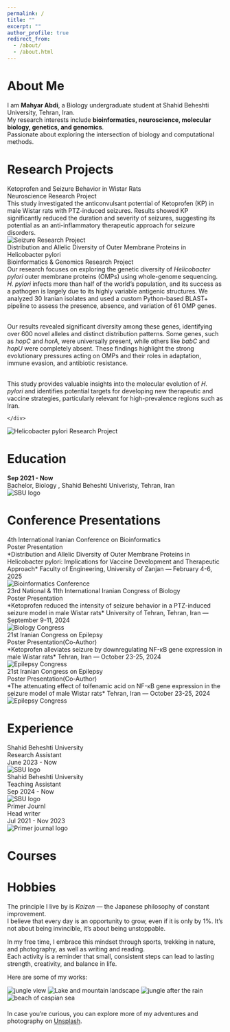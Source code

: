 ```yaml
---
permalink: /
title: ""
excerpt: ""
author_profile: true
redirect_from: 
  - /about/
  - /about.html
---
```

<meta name="google-site-verification" content="MKoKCrMu5puhXwj_8kgy5hdBno-QBKVisM3zOCFQsfE" />
<style>
  dl {
    margin-bottom: 60px; /* 调整这个值以获得合适的间距 */
    clear: both;
  }

  /* 全局文本颜色 */
  body {
    color: #333; /* 主要文本颜色 */
    /* background-image: url('../images/bg.jpg'); 背景图片 */
    background-size: cover;
    background-position: center;
    background-attachment: fixed;
  }

  /* 链接颜色 */
  a {
    color: #0066cc; /* 链接颜色 */
  }

  /* 作者名字颜色 */
  strong {
    color: #000; /* 作者名字颜色 */
  }

  /* 年份标题颜色 */
  .year-title {
    color: #666;
  }

  /* 会议标签样式 */
  .conference-label {
    position: absolute;
    top: 10px;
    left: -5px;
    background-color: #2c3e50;  /* 深蓝色背景 */
    color: white;  /* 白色文字 */
    padding: 6px 12px;
    border-radius: 6px;
    font-size: 0.95em;
    font-weight: 600;
    letter-spacing: 0.5px;
    box-shadow: 0 2px 4px rgba(0, 0, 0, 0.2);
    z-index: 1;
    font-family: -apple-system, BlinkMacSystemFont, "Segoe UI", Roboto, "Helvetica Neue", Arial, sans-serif;
    font-style: italic;  /* 添加斜体 */
  }

  /* 鼠标悬停效果 */
  .conference-label:hover {
    background-color: #34495e;  /* 悬停时稍微变亮 */
    transition: background-color 0.2s ease;
  }

  dl dt img {
    width: 100%; /* 在移动端默认占满宽度 */
    aspect-ratio: 2/1; /* 设置宽高比为2:1，即高度为宽度的一半 */
    object-fit: cover; /* 确保图片不会被裁剪 */
    display: block;
    margin: 10px 10px 10px 0px; /* 适当的间距 */
    
    /* 添加美化效果 */
    border-radius: 8px; /* 让图片有轻微的圆角 */
    border: 2px solid #ddd; /* 添加淡灰色的边框 */
    box-shadow: 3px 3px 10px rgba(0, 0, 0, 0.2); /* 添加轻微阴影 */
    padding: 5px; /* 给图片一些内边距，让它不贴着边框 */
    background-color: #fff; /* 设置背景色，让图片更加干净 */
  }

  /* 在桌面端（宽度大于768px）时固定宽度 */
  @media screen and (min-width: 768px) {
    dl dt img {
      width: 350px;
    }
  }

  dl dt {
    position: relative;
  }

  hr {
    border: 1px solid #ebebeb; /* 调整分隔线的颜色和样式 */
    /* margin: 10px;  */
    clear: both; 
  }

  dl dd {
  margin-top: 5px; 
  margin-bottom: 5px;
}

  dl dd strong {
  font-weight: bold;
  color: black;
  }

  .co-first {
    color: red;
  }

  .down {
    transform: rotate(180deg);
  }

  /* 教育和工作经历卡片样式 */
  .experience-card, .education-card {
    display: flex;
    align-items: center;
    gap: 25px;
    margin-bottom: 15px;
    padding: 20px;
    background: #f8f9fa;
    border-radius: 12px;
    transition: all 0.3s ease;
    border: 1px solid #e9ecef;
  }

  .experience-card:hover, .education-card:hover {
    transform: translateY(-3px);
    box-shadow: 0 4px 15px rgba(0, 0, 0, 0.1);
    border-color: #dee2e6;
  }

  .experience-info, .education-info {
    flex: 1;
  }

  .experience-logo, .education-logo {
    flex-shrink: 0;
    width: 100px;
    height: 100px;
    display: flex;
    align-items: center;
    justify-content: center;
    background: white;
    border-radius: 10px;
    padding: 10px;
    box-shadow: 0 2px 8px rgba(0, 0, 0, 0.05);
  }

  .experience-logo img, .education-logo img {
    width: 100%;
    height: 100%;
    object-fit: contain;
  }

  .experience-title, .education-title {
    font-size: 1.2em;
    margin-bottom: 8px;
    color: #2c3e50;
  }

  .experience-title a, .education-title a {
    color: #2c3e50;
    text-decoration: none;
    transition: color 0.3s ease;
  }

  .experience-title a:hover, .education-title a:hover {
    color: #3498db;
  }

  .experience-role, .education-role {
    color: #666;
    font-style: italic;
    margin-bottom: 5px;
  }

  .experience-topics, .education-topics {
    color: #666;
    font-style: italic;
  }

  .section-title {
    font-size: 1.8em;
    color: #2c3e50;
    margin: 40px 0 20px;
    padding-bottom: 10px;
    border-bottom: 2px solid #ecf0f1;
  }

  /* 奖学金和荣誉部分样式 */
  .honors-list {
    list-style: none;
    padding: 0;
  }

  .honors-list li {
    margin-bottom: 15px;
    padding: 15px 20px;
    background: #f8f9fa;
    border-radius: 8px;
    border-left: 4px solid #3498db;
    transition: transform 0.3s ease, box-shadow 0.3s ease;
  }

  .honors-list li:hover {
    transform: translateX(5px);
    box-shadow: 0 2px 8px rgba(0, 0, 0, 0.1);
  }

  .honors-list li strong {
    color: #2c3e50;
  }

  .honors-list li a {
    color: #3498db;
    text-decoration: none;
    transition: color 0.3s ease;
  }

  .honors-list li a:hover {
    color: #2980b9;
  }

  /* 服务部分样式 */
  .service-section {
    margin-bottom: 30px;
  }

  .service-section h3 {
    color: #2c3e50;
    font-size: 1.3em;
    margin: 25px 0 15px;
    padding-bottom: 8px;
    border-bottom: 2px solid #ecf0f1;
  }

  .service-list {
    list-style: none;
    padding: 0;
  }

  .service-list li {
    margin-bottom: 12px;
    padding: 12px 15px;
    background: #f8f9fa;
    border-radius: 6px;
    transition: transform 0.3s ease;
  }

  .service-list li:hover {
    transform: translateX(5px);
  }

  .service-list li a {
    color: #3498db;
    text-decoration: none;
    transition: color 0.3s ease;
  }

  .service-list li a:hover {
    color: #2980b9;
  }

.hobbies-gallery {
  display: grid;
  grid-template-columns: repeat(auto-fill, minmax(280px, 1fr));
  gap: 15px;
  margin-top: 15px;
}

.hobbies-gallery img {
  width: 100%;
  height: 100%;
  object-fit: cover;
  border-radius: 10px;
  box-shadow: 0 3px 8px rgba(0,0,0,0.2);
  transition: transform 0.3s ease, box-shadow 0.3s ease;
}

.hobbies-gallery img:hover {
  transform: scale(1.03);
  box-shadow: 0 6px 16px rgba(0,0,0,0.3);
}

/* Force horizontal images into one row */
.wide-row {
  grid-column: 1 / -1; /* span full width of grid */
  display: grid;
  grid-template-columns: 1fr 1fr;
  gap: 15px;
}


</style>

<!-- {% if site.google_scholar_stats_use_cdn %}
{% assign gsDataBaseUrl = "https://cdn.jsdelivr.net/gh/" | append: site.repository | append: "@" %}
{% else %}
{% assign gsDataBaseUrl = "https://raw.githubusercontent.com/" | append: site.repository | append: "/" %}
{% endif %}
{% assign url = gsDataBaseUrl | append: "google-scholar-stats/gs_data_shieldsio.json" %} -->

<span class='anchor' id='about-me'></span>


# About Me

I am **Mahyar Abdi**, a Biology undergraduate student at Shahid Beheshti University, Tehran, Iran.  
My research interests include **bioinformatics, neuroscience, molecular biology, genetics, and genomics**.  
Passionate about exploring the intersection of biology and computational methods.  


# Research Projects  

<div class="experience-card">
  <div class="experience-info">
    <div class="experience-title">
      Ketoprofen and Seizure Behavior in Wistar Rats
    </div>
    <div class="experience-role">Neuroscience Research Project</div>
    <div class="experience-topics">
      This study investigated the anticonvulsant potential of Ketoprofen (KP) in male Wistar rats 
      with PTZ-induced seizures. Results showed KP significantly reduced the duration and severity 
      of seizures, suggesting its potential as an anti-inflammatory therapeutic approach for seizure disorders.
    </div>
  </div>
  <div class="experience-logo">
    <img src="../images/seizure-project.jpg" alt="Seizure Research Project" />
  </div>
</div>

<div class="experience-card">
  <div class="experience-info">
    <div class="experience-title">
      Distribution and Allelic Diversity of Outer Membrane Proteins in Helicobacter pylori
    </div>
    <div class="experience-role">Bioinformatics & Genomics Research Project</div>
    <div class="experience-topics">
      Our research focuses on exploring the genetic diversity of <i>Helicobacter pylori</i> outer membrane proteins (OMPs) using whole-genome sequencing. <i>H. pylori</i> infects more than half of the world’s population, and its success as a pathogen is largely due to its highly variable antigenic structures. We analyzed 30 Iranian isolates and used a custom Python-based BLAST+ pipeline to assess the presence, absence, and variation of 61 OMP genes.<br><br>

Our results revealed significant diversity among these genes, identifying over 600 novel alleles and distinct distribution patterns. Some genes, such as <i>hopC</i> and <i>horA</i>, were universally present, while others like <i>babC</i> and <i>hopU</i> were completely absent. These findings highlight the strong evolutionary pressures acting on OMPs and their roles in adaptation, immune evasion, and antibiotic resistance.<br><br>

This study provides valuable insights into the molecular evolution of <i>H. pylori</i> and identifies potential targets for developing new therapeutic and vaccine strategies, particularly relevant for high-prevalence regions such as Iran.


    </div>
  </div>
  <div class="experience-logo">
    <img src="../images/hpylori-project.jpg" alt="Helicobacter pylori Research Project" />
  </div>
</div>

# Education

<div class="education-card">
  <div class="education-info">
    <div class="education-title">
      <strong>Sep 2021 - Now</strong><br/>
      Bachelor, Biology , Shahid Beheshti Univeristy, Tehran, Iran
    </div>
  </div>
  <div class="education-logo">
    <img src="../images/Sbu-logo.png" alt="SBU logo" />
  </div>
</div>

# Conference Presentations  

<div class="experience-card">
  <div class="experience-info">
    <div class="experience-title">
      4th International Iranian Conference on Bioinformatics
    </div>
    <div class="experience-role">Poster Presentation</div>
    <div class="experience-topics">
      *Distribution and Allelic Diversity of Outer Membrane Proteins in Helicobacter pylori: Implications for Vaccine Development and Therapeutic Approach*  
      Faculty of Engineering, University of Zanjan — February 4-6, 2025
    </div>
  </div>
  <div class="experience-logo">
    <img src="../images/bioinformatics-conf.jpg" alt="Bioinformatics Conference" />
  </div>
</div>

<div class="experience-card">
  <div class="experience-info">
    <div class="experience-title">
      23rd National & 11th International Iranian Congress of Biology
    </div>
    <div class="experience-role">Poster Presentation </div>
    <div class="experience-topics">
      *Ketoprofen reduced the intensity of seizure behavior in a PTZ-induced seizure model in male Wistar rats*  
      University of Tehran, Tehran, Iran — September 9-11, 2024
    </div>
  </div>
  <div class="experience-logo">
    <img src="../images/biology-conf.jpg" alt="Biology Congress" />
  </div>
</div>

<div class="experience-card">
  <div class="experience-info">
    <div class="experience-title">
      21st Iranian Congress on Epilepsy
    </div>
    <div class="experience-role">Poster Presentation(Co-Author)</div>
    <div class="experience-topics">
      *Ketoprofen alleviates seizure by downregulating NF-κB gene expression in male Wistar rats*  
      Tehran, Iran — October 23-25, 2024
    </div>
  </div>
  <div class="experience-logo">
    <img src="../images/epilepsy-conff.jpg" alt="Epilepsy Congress" />
  </div>
</div>



<div class="experience-card">
  <div class="experience-info">
    <div class="experience-title">
      21st Iranian Congress on Epilepsy
    </div>
    <div class="experience-role">Poster Presentation(Co-Author)</div>
    <div class="experience-topics">
      *The attenuating effect of tolfenamic acid on NF-κB gene expression in the seizure model of male Wistar rats*  
      Tehran, Iran — October 23-25, 2024
    </div>
  </div>
  <div class="experience-logo">
    <img src="../images/epilepsy-conf.jpg" alt="Epilepsy Congress" />
  </div>
</div>



# Experience



<div class="experience-card">
  <div class="experience-info">
    <div class="experience-title">
      Shahid Beheshti University
    </div>
    <div class="experience-role"> Research Assistant </div>
    <div class="experience-topics">June 2023 - Now</div>
  </div>
  <div class="experience-logo">
    <img src="../images/Sbu-logo.png" alt="SBU logo" />
  </div>
</div>

<div class="experience-card">
  <div class="experience-info">
    <div class="experience-title">
      Shahid Beheshti University
    </div>
    <div class="experience-role">Teaching Assistant </div>
    <div class="experience-topics">Sep 2024 - Now</div>
  </div>
  <div class="experience-logo">
    <img src="../images/Sbu-logo.png" alt="SBU logo" />
  </div>
</div>

<div class="experience-card">
  <div class="experience-info">
    <div class="experience-title">
      Primer Journl
    </div>
    <div class="experience-role">Head writer</div>
    <div class="experience-topics">Jul 2021 - Nov 2023</div>
  </div>
  <div class="experience-logo">
    <img src="../images/primer-logo.jpg" alt="Primer journal logo" />
  </div>
</div>




# Courses






# Hobbies

The principle I live by is *Kaizen* — the Japanese philosophy of constant improvement.  
I believe that every day is an opportunity to grow, even if it is only by 1%. It’s not about being invincible, it’s about being unstoppable.  

In my free time, I embrace this mindset through sports, trekking in nature, and photography, as well as writing and reading.  
Each activity is a reminder that small, consistent steps can lead to lasting strength, creativity, and balance in life.  

Here are some of my works:
<div class="hobbies-gallery">
  <img src="images/mahyar-abdi-north-jungle.webp" alt="jungle view">
  <img src="images/mahyar-abdi-lake-iran.webp" alt="Lake and mountain landscape">
  <img src="images/mahyar-abdi-jungle-after-rain.webp" alt="jungle after the rain">
  <img src="images/mahyar-abdi-caspiansea.webp" alt="beach of caspian sea">
 

<p style="margin-top:20px;">
  In case you’re curious, you can explore more of my adventures and photography on 
  <a href="https://unsplash.com/@mahyar789  " target="_blank">Unsplash</a>.
</p>





<!-- <script type="text/javascript" id="mmvst_globe" src="//mapmyvisitors.com/globe.js?d=HVZ1dytXl71ZnJux6Lqi9u_XgGZap1uRgqVjt2_TcTc"></script> -->

<br>
<br>
<br>
<br>
